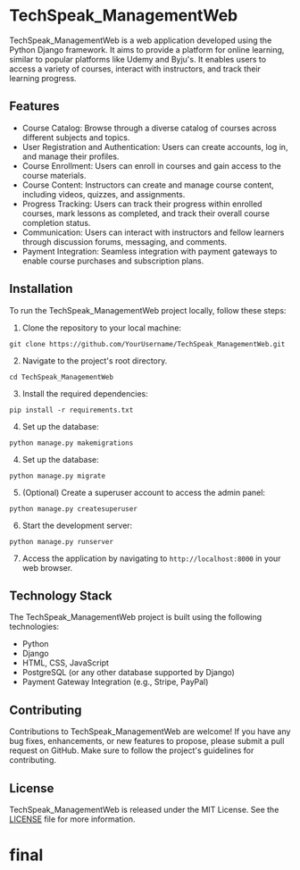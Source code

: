 # TechSpeak_ManagementWeb

TechSpeak_ManagementWeb is a web application developed using the Python Django framework. It aims to provide a platform for online learning, similar to popular platforms like Udemy and Byju's. It enables users to access a variety of courses, interact with instructors, and track their learning progress.

## Features

- Course Catalog: Browse through a diverse catalog of courses across different subjects and topics.
- User Registration and Authentication: Users can create accounts, log in, and manage their profiles.
- Course Enrollment: Users can enroll in courses and gain access to the course materials.
- Course Content: Instructors can create and manage course content, including videos, quizzes, and assignments.
- Progress Tracking: Users can track their progress within enrolled courses, mark lessons as completed, and track their overall course completion status.
- Communication: Users can interact with instructors and fellow learners through discussion forums, messaging, and comments.
- Payment Integration: Seamless integration with payment gateways to enable course purchases and subscription plans.

## Installation

To run the TechSpeak_ManagementWeb project locally, follow these steps:

1. Clone the repository to your local machine:
```
git clone https://github.com/YourUsername/TechSpeak_ManagementWeb.git
```

2. Navigate to the project's root directory.

```
cd TechSpeak_ManagementWeb
```

3. Install the required dependencies:
```
pip install -r requirements.txt
```

4. Set up the database:
```
python manage.py makemigrations
```

4. Set up the database:
```
python manage.py migrate
```
5. (Optional) Create a superuser account to access the admin panel:
```
python manage.py createsuperuser
```
6. Start the development server:
```
python manage.py runserver
```


7. Access the application by navigating to `http://localhost:8000` in your web browser.

## Technology Stack

The TechSpeak_ManagementWeb project is built using the following technologies:

- Python
- Django
- HTML, CSS, JavaScript
- PostgreSQL (or any other database supported by Django)
- Payment Gateway Integration (e.g., Stripe, PayPal)

## Contributing

Contributions to TechSpeak_ManagementWeb are welcome! If you have any bug fixes, enhancements, or new features to propose, please submit a pull request on GitHub. Make sure to follow the project's guidelines for contributing.

## License

TechSpeak_ManagementWeb is released under the MIT License. See the [LICENSE](LICENSE) file for more information.
# final
